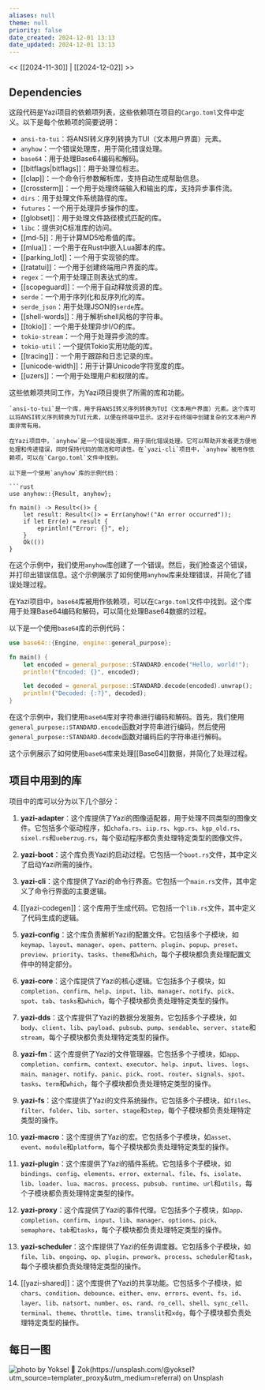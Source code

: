 ```yaml
---
aliases: null
theme: null
priority: false
date_created: 2024-12-01 13:13
date_updated: 2024-12-01 13:13
---
```


<< [[2024-11-30]] | [[2024-12-02]] >>

## Dependencies

这段代码是Yazi项目的依赖项列表，这些依赖项在项目的`Cargo.toml`文件中定义。以下是每个依赖项的简要说明：

- `ansi-to-tui`：将ANSI转义序列转换为TUI（文本用户界面）元素。
- `anyhow`：一个错误处理库，用于简化错误处理。
- `base64`：用于处理Base64编码和解码。
- [[bitflags|bitflags]]：用于处理位标志。
- [[clap]]：一个命令行参数解析库，支持自动生成帮助信息。
- [[crossterm]]：一个用于处理终端输入和输出的库，支持异步事件流。
- `dirs`：用于处理文件系统路径的库。
- `futures`：一个用于处理异步操作的库。
- [[globset]]：用于处理文件路径模式匹配的库。
- `libc`：提供对C标准库的访问。
- [[md-5]]：用于计算MD5哈希值的库。
- [[mlua]]：一个用于在Rust中嵌入Lua脚本的库。
- [[parking_lot]]：一个用于实现锁的库。
- [[ratatui]]：一个用于创建终端用户界面的库。
- `regex`：一个用于处理正则表达式的库。
- [[scopeguard]]：一个用于自动释放资源的库。
- `serde`：一个用于序列化和反序列化的库。
- `serde_json`：用于处理JSON的`serde`库。
- [[shell-words]]：用于解析shell风格的字符串。
- [[tokio]]：一个用于处理异步I/O的库。
- `tokio-stream`：一个用于处理异步流的库。
- `tokio-util`：一个提供Tokio实用功能的库。
- [[tracing]]：一个用于跟踪和日志记录的库。
- [[unicode-width]]：用于计算Unicode字符宽度的库。
- [[uzers]]：一个用于处理用户和权限的库。

这些依赖项共同工作，为Yazi项目提供了所需的库和功能。

````
`ansi-to-tui`是一个库，用于将ANSI转义序列转换为TUI（文本用户界面）元素。这个库可以将ANSI转义序列转换为TUI元素，以便在终端中显示。这对于在终端中创建复杂的文本用户界面非常有用。

在Yazi项目中，`anyhow`是一个错误处理库，用于简化错误处理。它可以帮助开发者更方便地处理和传递错误，同时保持代码的简洁和可读性。在`yazi-cli`项目中，`anyhow`被用作依赖项，可以在`Cargo.toml`文件中找到。

以下是一个使用`anyhow`库的示例代码：

```rust
use anyhow::{Result, anyhow};

fn main() -> Result<()> {
    let result: Result<()> = Err(anyhow!("An error occurred"));
    if let Err(e) = result {
        eprintln!("Error: {}", e);
    }
    Ok(())
}
````

在这个示例中，我们使用`anyhow`库创建了一个错误。然后，我们检查这个错误，并打印出错误信息。这个示例展示了如何使用`anyhow`库来处理错误，并简化了错误处理过程。

在Yazi项目中，`base64`库被用作依赖项，可以在`Cargo.toml`文件中找到。这个库用于处理Base64编码和解码，可以简化处理Base64数据的过程。

以下是一个使用`base64`库的示例代码：

```rust
use base64::{Engine, engine::general_purpose};

fn main() {
    let encoded = general_purpose::STANDARD.encode("Hello, world!");
    println!("Encoded: {}", encoded);

    let decoded = general_purpose::STANDARD.decode(encoded).unwrap();
    println!("Decoded: {:?}", decoded);
}
```

在这个示例中，我们使用`base64`库对字符串进行编码和解码。首先，我们使用`general_purpose::STANDARD.encode`函数对字符串进行编码，然后使用`general_purpose::STANDARD.decode`函数对编码后的字符串进行解码。

这个示例展示了如何使用`base64`库来处理[[Base64]]数据，并简化了处理过程。

## 项目中用到的库

项目中的库可以分为以下几个部分：

1. **yazi-adapter**：这个库提供了Yazi的图像适配器，用于处理不同类型的图像文件。它包括多个驱动程序，如`chafa.rs`、`iip.rs`、`kgp.rs`、`kgp_old.rs`、`sixel.rs`和`ueberzug.rs`，每个驱动程序都负责处理特定类型的图像文件。

2. **yazi-boot**：这个库负责Yazi的启动过程。它包括一个`boot.rs`文件，其中定义了启动Yazi所需的操作。

3. **yazi-cli**：这个库提供了Yazi的命令行界面。它包括一个`main.rs`文件，其中定义了命令行界面的主要逻辑。

4. [[yazi-codegen]]：这个库用于生成代码。它包括一个`lib.rs`文件，其中定义了代码生成的逻辑。

5. **yazi-config**：这个库负责解析Yazi的配置文件。它包括多个子模块，如`keymap`、`layout`、`manager`、`open`、`pattern`、`plugin`、`popup`、`preset`、`preview`、`priority`、`tasks`、`theme`和`which`，每个子模块都负责处理配置文件中的特定部分。

6. **yazi-core**：这个库提供了Yazi的核心逻辑。它包括多个子模块，如`completion`、`confirm`、`help`、`input`、`lib`、`manager`、`notify`、`pick`、`spot`、`tab`、`tasks`和`which`，每个子模块都负责处理特定类型的操作。

7. **yazi-dds**：这个库提供了Yazi的数据分发服务。它包括多个子模块，如`body`、`client`、`lib`、`payload`、`pubsub`、`pump`、`sendable`、`server`、`state`和`stream`，每个子模块都负责处理特定类型的操作。

8. **yazi-fm**：这个库提供了Yazi的文件管理器。它包括多个子模块，如`app`、`completion`、`confirm`、`context`、`executor`、`help`、`input`、`lives`、`logs`、`main`、`manager`、`notify`、`panic`、`pick`、`root`、`router`、`signals`、`spot`、`tasks`、`term`和`which`，每个子模块都负责处理特定类型的操作。

9. **yazi-fs**：这个库提供了Yazi的文件系统操作。它包括多个子模块，如`files`、`filter`、`folder`、`lib`、`sorter`、`stage`和`step`，每个子模块都负责处理特定类型的操作。

10. **yazi-macro**：这个库提供了Yazi的宏。它包括多个子模块，如`asset`、`event`、`module`和`platform`，每个子模块都负责处理特定类型的操作。

11. **yazi-plugin**：这个库提供了Yazi的插件系统。它包括多个子模块，如`bindings`、`config`、`elements`、`error`、`external`、`file`、`fs`、`isolate`、`lib`、`loader`、`lua`、`macros`、`process`、`pubsub`、`runtime`、`url`和`utils`，每个子模块都负责处理特定类型的操作。

12. **yazi-proxy**：这个库提供了Yazi的事件代理。它包括多个子模块，如`app`、`completion`、`confirm`、`input`、`lib`、`manager`、`options`、`pick`、`semaphore`、`tab`和`tasks`，每个子模块都负责处理特定类型的操作。

13. **yazi-scheduler**：这个库提供了Yazi的任务调度器。它包括多个子模块，如`file`、`lib`、`ongoing`、`op`、`plugin`、`prework`、`process`、`scheduler`和`task`，每个子模块都负责处理特定类型的操作。

14. [[yazi-shared]]：这个库提供了Yazi的共享功能。它包括多个子模块，如`chars`、`condition`、`debounce`、`either`、`env`、`errors`、`event`、`fs`、`id`、`layer`、`lib`、`natsort`、`number`、`os`、`rand`、`ro_cell`、`shell`、`sync_cell`、`terminal`、`theme`、`throttle`、`time`、`translit`和`xdg`，每个子模块都负责处理特定类型的操作。

## 每日一图

![photo by Yoksel 🌿 Zok(https://unsplash.com/@yoksel?utm_source=templater_proxy&utm_medium=referral) on Unsplash](https://images.unsplash.com/photo-1704049492643-e4d894759972?crop=entropy&cs=srgb&fm=jpg&ixid=M3w2NDU1OTF8MHwxfHJhbmRvbXx8fHx8fHx8fDE3MzMwMzAzMDR8&ixlib=rb-4.0.3&q=85&w=800&h=600)
